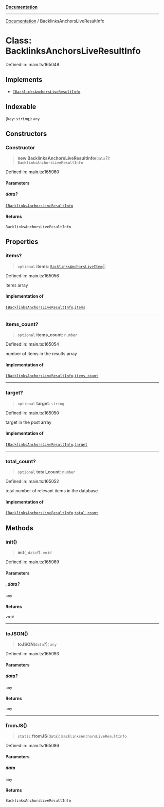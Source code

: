 [**Documentation**](../README.md)

***

[Documentation](../README.md) / BacklinksAnchorsLiveResultInfo

# Class: BacklinksAnchorsLiveResultInfo

Defined in: main.ts:165048

## Implements

- [`IBacklinksAnchorsLiveResultInfo`](../interfaces/IBacklinksAnchorsLiveResultInfo.md)

## Indexable

\[`key`: `string`\]: `any`

## Constructors

### Constructor

> **new BacklinksAnchorsLiveResultInfo**(`data`?): `BacklinksAnchorsLiveResultInfo`

Defined in: main.ts:165060

#### Parameters

##### data?

[`IBacklinksAnchorsLiveResultInfo`](../interfaces/IBacklinksAnchorsLiveResultInfo.md)

#### Returns

`BacklinksAnchorsLiveResultInfo`

## Properties

### items?

> `optional` **items**: [`BacklinksAnchorsLiveItem`](BacklinksAnchorsLiveItem.md)[]

Defined in: main.ts:165056

items array

#### Implementation of

[`IBacklinksAnchorsLiveResultInfo`](../interfaces/IBacklinksAnchorsLiveResultInfo.md).[`items`](../interfaces/IBacklinksAnchorsLiveResultInfo.md#items)

***

### items\_count?

> `optional` **items\_count**: `number`

Defined in: main.ts:165054

number of items in the results array

#### Implementation of

[`IBacklinksAnchorsLiveResultInfo`](../interfaces/IBacklinksAnchorsLiveResultInfo.md).[`items_count`](../interfaces/IBacklinksAnchorsLiveResultInfo.md#items_count)

***

### target?

> `optional` **target**: `string`

Defined in: main.ts:165050

target in the post array

#### Implementation of

[`IBacklinksAnchorsLiveResultInfo`](../interfaces/IBacklinksAnchorsLiveResultInfo.md).[`target`](../interfaces/IBacklinksAnchorsLiveResultInfo.md#target)

***

### total\_count?

> `optional` **total\_count**: `number`

Defined in: main.ts:165052

total number of relevant items in the database

#### Implementation of

[`IBacklinksAnchorsLiveResultInfo`](../interfaces/IBacklinksAnchorsLiveResultInfo.md).[`total_count`](../interfaces/IBacklinksAnchorsLiveResultInfo.md#total_count)

## Methods

### init()

> **init**(`_data`?): `void`

Defined in: main.ts:165069

#### Parameters

##### \_data?

`any`

#### Returns

`void`

***

### toJSON()

> **toJSON**(`data`?): `any`

Defined in: main.ts:165093

#### Parameters

##### data?

`any`

#### Returns

`any`

***

### fromJS()

> `static` **fromJS**(`data`): `BacklinksAnchorsLiveResultInfo`

Defined in: main.ts:165086

#### Parameters

##### data

`any`

#### Returns

`BacklinksAnchorsLiveResultInfo`
